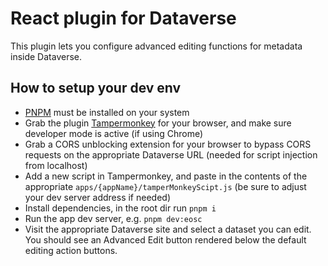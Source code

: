 # React plugin for Dataverse
This plugin lets you configure advanced editing functions for metadata inside Dataverse.

## How to setup your dev env
* [PNPM](https://pnpm.io/installation) must be installed on your system
* Grab the plugin [Tampermonkey](https://www.tampermonkey.net/) for your browser, and make sure developer mode is active (if using Chrome)
* Grab a CORS unblocking extension for your browser to bypass CORS requests on the appropriate Dataverse URL (needed for script injection from localhost)
* Add a new script in Tampermonkey, and paste in the contents of the appropriate `apps/{appName}/tamperMonkeyScipt.js` (be sure to adjust your dev server address if needed)
* Install dependencies, in the root dir run `pnpm i`
* Run the app dev server, e.g. `pnpm dev:eosc`
* Visit the appropriate Dataverse site and select a dataset you can edit. You should see an Advanced Edit button rendered below the default editing action buttons.
